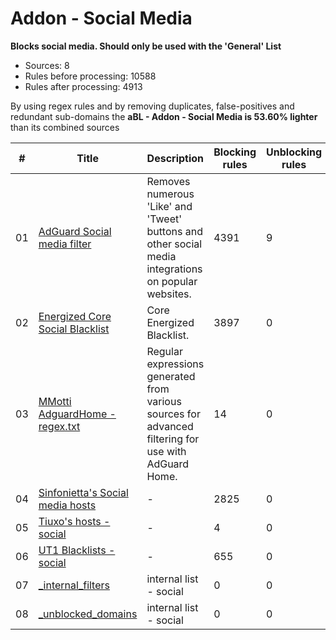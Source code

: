 # Addon - Social Media

**Blocks social media. Should only be used with the 'General' List**

-   Sources: 8
-   Rules before processing: 10588
-   Rules after processing: 4913

By using regex rules and by removing duplicates, false-positives and redundant sub-domains the **aBL - Addon - Social Media is 53.60% lighter** than its combined sources

| #   | Title                                                                                                                        | Description                                                                                                | Blocking rules | Unblocking rules |
| --- | ---------------------------------------------------------------------------------------------------------------------------- | ---------------------------------------------------------------------------------------------------------- | -------------- | ---------------- |
| 01  | [AdGuard Social media filter](https://filters.adtidy.org/extension/chromium/filters/1.txt)                                   | Removes numerous 'Like' and 'Tweet' buttons and other social media integrations on popular websites.       | 4391           | 9                |
| 02  | [Energized Core Social Blacklist](https://raw.githubusercontent.com/AdroitAdorKhan/EnergizedProtection/master/core/social)   | Core Energized Blacklist.                                                                                  | 3897           | 0                |
| 03  | [MMotti AdguardHome - regex.txt](https://raw.githubusercontent.com/mmotti/adguard-home-filters/master/regex.txt)             | Regular expressions generated from various sources for advanced filtering for use with AdGuard Home.       | 14             | 0                |
| 04  | [Sinfonietta's Social media hosts](https://raw.githubusercontent.com/Sinfonietta/hostfiles/master/social-hosts)              | -                                                                                                          | 2825           | 0                |
| 05  | [Tiuxo's hosts - social](https://raw.githubusercontent.com/tiuxo/hosts/master/social)                                        | -                                                                                                          | 4              | 0                |
| 06  | [UT1 Blacklists - social](https://raw.githubusercontent.com/olbat/ut1-blacklists/master/blacklists/social_networks/domains)  | -                                                                                                          | 655            | 0                |
| 07  | [\_internal\_filters](https://raw.githubusercontent.com/arapurayil/abl/master/lists/social/_internal_filters.txt)            | internal list - social                                                                                     | 0              | 0                |
| 08  | [\_unblocked\_domains](https://raw.githubusercontent.com/arapurayil/abl/master/lists/social/_unblocked_domains.txt)          | internal list - social                                                                                     | 0              | 0                |

